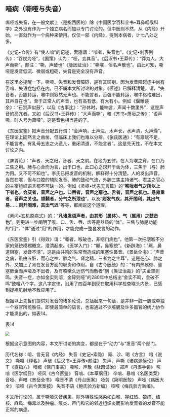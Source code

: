 ## 喑病（嘶哑与失音）

嘶哑或失音，在一般文献上（是指西医的）除《中国医学百科全书•耳鼻咽喉科学》之外没有作为一个独立病名而加以专门讨论的。但中医则不然，从《内经》开始，一直就作为一个病种来使用。仅仅一部《内经》，提到本病者，计七八处之多。

《史记•仓传》有“使人喑”的记述，索隐谓：“喑者，失音也”。《史记•刺客列传》：“吞炭为哑”，《国策》认为：“哑，变其音”。《后汉书•王莽传》：“莽为人，大声而嘶”。颜注：“嘶，声破也”《脉因证治》：“嘶喉，俗名声散也”。由此可知，嘶哑是发音低沉、微弱或粗砺，失音是完全没有声音。

在这里必提醒一下，嘶哑、失音和发音障碍，是有其区别。因为发音障碍症中尚有舌喑、失语症包括在内，已不属本文所讨论的对象。《医述》已解释清楚，谓，“失音者，舌能转运，喉中则寂然无声也。不能言者，舌强不能转运，喉中格格难出，其声自在也”。至于正常人的声音，也有高有低，有大有小。例如《偃曝谈余》：“石崇声似鼓”，以及《古事比》：“孙休时，能响言，声闻十数里外”，这是声音的高亢者。又如《后汉书•王莽传》：“大声而嘶”，和《齐书•萧垣之传》：“语声嘶，时人号为萧哑”。这是音色相当差的了。

《东医宝鉴》把声音分配五行谓：“金声响，土声浊，木声长，水声清，火声燥”，在理论上固然言之凿凿，但临床上我们也难以分辨。《张氏医通》：“有禀赋不足，不能言者。有乳母五志之火遗儿，重闭清道，不能言者”。这是先天性，不在本文讨论之内。

《脾胃论》：“声者、天之阳，音者、天之阴。在地为五律，在人为喉之窍，在口乃三焦之用。肺与心合而为言，出于口也，此口心之窍开于舌为体，三焦于（与）肺为用。又不可不知也”。李氏已把发音的机制，解释得十分清楚。人的发出声音，当然在喉，但与口腔的辅助发音、肺的鼓动气流，外腑三焦主持诸气、君主之官心的主宰组织语言都不可缺一的。例如《灵枢•忧恚无言篇》的“**喉咙者气之所以上下者也。会厌者，音声之户也。口唇者，音声之扇也。舌者，音声之机也。悬雍重者，音声之关也。颃颡者，分气之所泄也**”。以及“**则发气疾，其开閤利，其出气易……则开閤难，其出气迟**”等等，都阐说这个道理。

《素问•玄机原病式》的：“**凡诸发语声者，由其形（属体）、气（属用）之鼓击也**”。则更进一步阐明了喉、口、舌、唇、齿等是器质的“体”，三焦与肺是功能的“用”，“体”通过“用”的作用，才能完成一整套发言的动作。

《东医宝鉴》引《得效》谓：“嘶者，喉破也，非咽门病也”。他第一次把咽喉不分家的笼统模糊概念，澄清起来。《医学入门》：“齆，鼻塞貌”。《新辟海》：“齆，鼻道阻塞，发音不清”。这是由共鸣的失常而造成的阻塞性鼻音。《景岳全书》：“声音之病，虽由五脏，而心之神、肺之气、肾之精，三者为之主耳”。这是在心、肺之外，又加上了肾在发音方面的职责和作用。自《古今医统》的：“有内热痰郁、窒塞肺金而声哑及不出者，及有咳嗽久远伤气而散者”到《类证治裁》的“夫金空则鸣。失音一症，亦如金实则喑，金碎则哑”的280年中总结出“金实不鸣，金破不鸣”致哑八个字。这八字定律，沿用了四百年到现在取用科学检查喉头内景，已感到捉襟见肘地不敷应用了。

根据以上先哲们提供对发音的诸多论说，总括起来一句话，是并非一脏一腑或单独一个器官所能胜任。即使最简单的语言，也需通过不少脏腑及许多器官的统力协作才能发出的，如表14。

表14

 <img src="img\表14.svg" style="zoom:80%;" />

根据这示意图的内容，本文所讨论的病变，都是在于“动力”与“发音”两个部门。

历代名称：喑、言无音《内经》 失音《史记•索隐》 廝、沙、喝《方言》 喑《说文》 嘶嘎《释名》 声破《后汉书•王莽传•颜注》 失声、声嘶《诸病源候论》 声干《直指方》 喑痖《儒门事亲》 嘶喉、声散《脉因证治》 郑声《丹溪手镜》 喉喑《医学纲目》 哑风《古今医鉴》 音喑、《本草纲目》 卒喑、暴喑《名医类案》 音哑、声喑《景岳全书》 喉音不清《丹台医案》 哑劳《简明医彀》 声哑《疡医大全》 喑哑《古今医案按》 失音不语《鲍氏验方新编》 哑喉《梅氏验方新编》。

本文所讨论的，属于嘶哑失音疾患，除外特殊性感染如白喉、猩红热、狼疮、结核、麻风、梅毒以及肿瘤、喉炎、声门和它的邻近组织炎而影响发音者的发音不能正常的病患。
